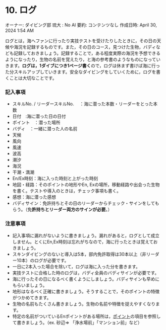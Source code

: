 # 10. ログ

オーナー: ダイビング部 琉大
: No
AI 要約: コンテンツなし
作成日時: April 30, 2024 1:54 AM

ログとは，海へファンに行ったり実技テストを受けたりしたときに，その日の天候や海況を記録するものです。また，その日のコース，見つけた生物，バディなども記録しておきましょう。記録することで，ある程度実際の海況を予想できるようになったり，生物の名前を覚えたり，と海の参考書のようなものになっていきます。**ログは，1ダイブにつき1ページ書く**ので，ログは休まず書けば海に行った分スキルアップしていきます。安全なダイビングをしていくために，ログを書くことは大切なことです。

### 記入事項

- スキルNo. / リーダースキルNo. 　：海に潜った本数・リーダーをとった本数
- 日付　:海に潜った日の日付
- ポイント　：潜った場所
- バディ　：一緒に潜った人の名前
- 天候
- 風向
- 風速
- 波高
- 潮汐
- 海況
- 干潮・満潮
- En/Ex時刻：海に入った時刻と上がった時刻
- 地図・経路：そのポイントの地形やEn, Exの場所，移動経路や出会った生物を書く。テストや導入のときは，チェック事項も書く。
- 感想：海に潜った感想
- バディサイン：免許持ちとその日のリーダーからチェック・サインをしてもらう。（免**許持ちとリーダー両方のサインが必要**。）

### 注意事項

- 記入事項に漏れがないように書きましょう。漏れがあると，ログとして成立しません。とくにEn,Ex時刻は忘れがちなので，海に行ったときは覚えておきましょう。
- スキンダイビングのないと導入は5本，部内免許取得は30本以上（非リーダー10本）のログが必要です。
- 一日に2本入った場合を除いて，ログは海に入った分を書きます。
- 実技テストに合格した時のログは，バディ全員のバディサインが必要です。
- 海に行ったその日になるべく書くようにしましょう。バディサインも早めにもらいましょう。
- 地形はなるべく正確に書きましょう。そうすることで，そのポイントの特徴がつかめてきます。
- 生物の名前もたくさん書きましょう。生物の名前や特徴を捉えやすくなります。
- 特定の名前がついているEnポイントがある場所は，[ポイント](7%20%E3%83%9B%E3%82%9A%E3%82%A4%E3%83%B3%E3%83%88%E3%81%AB%E3%81%A4%E3%81%84%E3%81%A6(%E5%AE%8C%E6%88%90)%202423e0d354e24efcaf27f5e6540cf7a3.md)の項目を参照して書きましょう。（ex. 砂辺⇒ 「浄水場前」「マンション前」など）